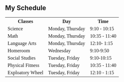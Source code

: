 <!DOCTYPE html>
<html>
<head>
<style>
table {
  font-family: cursive;
  border-collapse: collapse;
  width: 100%;
}

td, th {
  border: 3px solid #00ff93;
  text-align: left;
  padding: 8px;
}

tr:nth-child(even) {
  background-color: Red;
}
</style>
</head>
<body>

<h2>My Schedule</h2>

<table>
  <tr>
    <th>Classes</th>
    <th>Day</th>
    <th>Time</th>
  </tr>
  <tr>
    <td>Science</td>
    <td>Monday, Thursday</td>
    <td>9:10 - 10:15</td>
  </tr>
  <tr>
    <td>Math</td>
    <td>Monday, Thursday</td>
    <td>10:35 - 11:40</td>
  </tr>
  <tr>
    <td>Language Arts</td>
    <td>Monday, Thursday</td>
    <td>12:10- 1:15</td>
 </tr>
  <tr>
   <td>Homeroom</td> 
   <td> Wednesday </td>
   <td> 9:10-9:50</td>  
    </tr>
  <tr>
    <td>Social Studies</td>
    <td>Tuesday, Friday</td>
    <td>9:10-10:15</td>
  </tr>
  <tr>
    <td>Physical Fitness</td>
    <td>Tuesday, Friday</td>
    <td>10:35 - 11:40</td>
  </tr>
  <tr>
   <td>Exploatory Wheel</td> 
   <td> Tuesday, Friday </td>
   <td> 12:10 - 1:15 </td>

 </tr>
</table>

</body>
</html>
